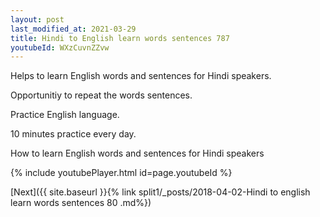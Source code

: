 ```yaml
---
layout: post
last_modified_at: 2021-03-29
title: Hindi to English learn words sentences 787 
youtubeId: WXzCuvnZZvw
---
```

 
 
Helps to learn English words and sentences for Hindi speakers.

Opportunitiy to repeat the words sentences. 

Practice English language. 
 
10 minutes practice every day. 
 
How to learn English words and sentences for Hindi speakers 
 
{% include youtubePlayer.html id=page.youtubeId %}
 
 
[Next]({{ site.baseurl }}{% link  split1/_posts/2018-04-02-Hindi to english learn words sentences 80 .md%})
 
